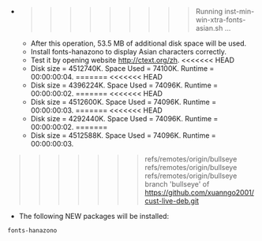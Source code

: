 * >>>>>>>>> Running inst-min-win-xtra-fonts-asian.sh ...
  * After this operation, 53.5 MB of additional disk space will be used.
  * Install fonts-hanazono to display Asian characters correctly.
  * Test it by opening website http://ctext.org/zh.
<<<<<<< HEAD
  * Disk size = 4512740K. Space Used = 74100K. Runtime = 00:00:00:04.
=======
<<<<<<< HEAD
  * Disk size = 4396224K. Space Used = 74096K. Runtime = 00:00:00:02.
=======
<<<<<<< HEAD
  * Disk size = 4512600K. Space Used = 74096K. Runtime = 00:00:00:03.
=======
<<<<<<< HEAD
  * Disk size = 4292440K. Space Used = 74096K. Runtime = 00:00:00:02.
=======
  * Disk size = 4512588K. Space Used = 74096K. Runtime = 00:00:00:03.
>>>>>>> refs/remotes/origin/bullseye
>>>>>>> refs/remotes/origin/bullseye
>>>>>>> refs/remotes/origin/bullseye
>>>>>>> branch 'bullseye' of https://github.com/xuanngo2001/cust-live-deb.git
  * The following NEW packages will be installed:
  ```bash
fonts-hanazono
  ```
